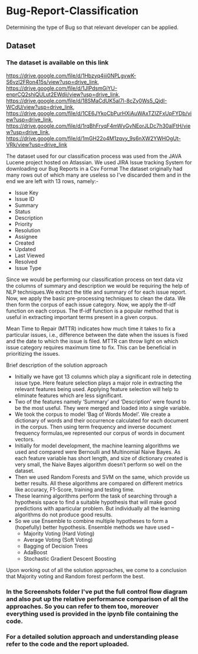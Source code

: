 # Bug-Report-Classification
Determining the type of Bug so that relevant developer can be applied.

## Dataset
### The dataset is available on this link

https://drive.google.com/file/d/1Hbzyq4iii0NPLgvwK-S6vzl2FRon415s/view?usp=drive_link, 
https://drive.google.com/file/d/1JIPdsmGiYU-enprCQ2shjQULut2EWdii/view?usp=drive_link,
https://drive.google.com/file/d/18SMaCdUK5al7l-8cZy0Ws5_QjdI-WCdU/view?usp=drive_link,
https://drive.google.com/file/d/1CE6JYkoCbPurHXiAuWAxTZIZFxUpFYDb/view?usp=drive_link,
https://drive.google.com/file/d/1rqBhFryqF4mWyGvNEorJLDc7h30alFtH/view?usp=drive_link,
https://drive.google.com/file/d/1mGH22o4M1zqvy_9s6nXW2YWHOgUt-VRk/view?usp=drive_link

The dataset used for our classification process was used from the JAVA Lucene project hosted on Atlassian. We used JIRA Issue tracking System for downloading our Bug Reports in a Csv Format
The dataset originally had many rows out of which many are useless so I've discarded them and in the end we are left with 13 rows, namely:-
* Issue Key
* Issue ID
* Summary
* Status
* Description
* Priority
* Resolution
* Assignee
* Created 
* Updated
* Last Viewed
* Resolved
* Issue Type        

Since we would be performing our classification process on text data viz the columns of summary and description we would be requiring the help of NLP techniques.We extract the title and summary of for each issue report. Now, we apply the basic pre-processing techniques to clean the data. We then form the corpus of each issue category. Now, we apply the tf-idf function on each corpus. The tf-idf function is a popular method that is useful in extracting important terms present in a given corpus. 

Mean Time to Repair (MTTR) indicates how much time it takes to fix a particular issues, i.e., difference between the date when the issues is fixed and the date to which the issue is filed. MTTR can throw light on which issue category requires maximum time to fix. This can be beneficial in prioritizing the issues.

Brief description of the solution approach
* Initially we have got 13 columns which play a significant role in detecting issue type. Here feature selection plays a major role in extracting the relevant features being used. Applying feature selection will help to eliminate features which are less significant.
* Two of the features namely ‘Summary’ and ‘Description’ were found to be the most useful. They were merged and loaded into a single variable. 
* We took the corpus to model ‘Bag of Words Model’. We create a dictionary of words and their occurrence calculated for each document in the corpus. Then using term frequency and inverse document frequency formulas,we represented our corpus of words in document vectors.
* Initially for model development, the machine learning algorithms we used and compared were Bernoulli and Multinomial Naive Bayes. As each feature variable has short length, and size of dictionary created is very small, the Naive Bayes algorithm doesn’t perform so well on the dataset.
* Then we used Random Forests and SVM on the same, which provide us better results. All these algorithms are compared on different metrics like accuracy, F1-Score, training and testing time.
* These learning algorithms perform the task of searching through a hypothesis space to find a suitable hypothesis that will make good predictions with aparticular problem. But individually all the learning algorithms do not produce good results.
* So we use Ensemble to combine multiple hypotheses to form a (hopefully) better hypothesis. Ensemble methods we have used –
  * Majority Voting (Hard Voting)
  *	Average Voting (Soft Voting)
  *	Bagging of Decision Trees
  * AdaBoost
  * Stochastic Gradient Descent Boosting

Upon working out of all the solution approaches, we come to a conclusion that Majority voting and Random forest perform the best.
### In the Screenshots folder I've put the full control flow diagram and also put up the relative performance comparison of all the approaches. So you can refer to them too, moreover everything used is provided in the ipynb file containing the code.

### For a detailed solution approach and understanding please refer to the code and the report uploaded.
